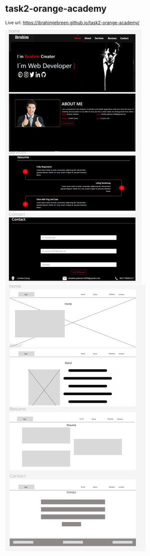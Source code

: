 # task2-orange-academy

Live url:
https://ibrahimjebreen.github.io/task2-orange-academy/


![alt text](https://github.com/IbrahimJebreen/task2-orange-academy/blob/main/mockups.PNG?raw=true)
![alt text](https://github.com/IbrahimJebreen/task2-orange-academy/blob/main/wireframe.PNG?raw=true)




